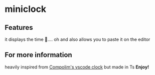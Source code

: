 # miniclock
## Features
it displays the time 🙂....
oh and also allows you to paste it on the editor
## For more information
heavily inspired from [Compolim's vscode clock](https://github.com/compulim/vscode-clock) but made in Ts
**Enjoy!**
